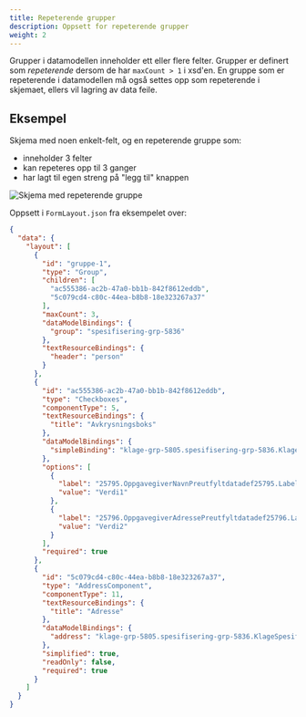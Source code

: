 ```yaml
---
title: Repeterende grupper
description: Oppsett for repeterende grupper
weight: 2
---
```


Grupper i datamodellen inneholder ett eller flere felter. Grupper er definert som _repeterende_ dersom de har `maxCount > 1` i xsd'en. 
En gruppe som er repeterende i datamodellen må også settes opp som repeterende i skjemaet, ellers vil lagring av data feile.  


## Eksempel 

Skjema med noen enkelt-felt, og en repeterende gruppe som:

- inneholder 3 felter
- kan repeteres opp til 3 ganger
- har lagt til egen streng på "legg til" knappen

![Skjema med repeterende gruppe](repeating-groups-demo.gif "Skjema med repeterende gruppe")

Oppsett i `FormLayout.json` fra eksempelet over:

```json {linenos=inline}
{
  "data": {
    "layout": [
      {
        "id": "gruppe-1",
        "type": "Group",
        "children": [
          "ac555386-ac2b-47a0-bb1b-842f8612eddb",
          "5c079cd4-c80c-44ea-b8b8-18e323267a37"
        ],
        "maxCount": 3,
        "dataModelBindings": {
          "group": "spesifisering-grp-5836"
        },
        "textResourceBindings": {
          "header": "person"
        }
      },
      {
        "id": "ac555386-ac2b-47a0-bb1b-842f8612eddb",
        "type": "Checkboxes",
        "componentType": 5,
        "textResourceBindings": {
          "title": "Avkrysningsboks"
        },
        "dataModelBindings": {
          "simpleBinding": "klage-grp-5805.spesifisering-grp-5836.KlageSpesifisering-datadef-25457.value"
        },
        "options": [
          {
            "label": "25795.OppgavegiverNavnPreutfyltdatadef25795.Label",
            "value": "Verdi1"
          },
          {
            "label": "25796.OppgavegiverAdressePreutfyltdatadef25796.Label",
            "value": "Verdi2"
          }
        ],
        "required": true
      },
      {
        "id": "5c079cd4-c80c-44ea-b8b8-18e323267a37",
        "type": "AddressComponent",
        "componentType": 11,
        "textResourceBindings": {
          "title": "Adresse" 
        },
        "dataModelBindings": {
          "address": "klage-grp-5805.spesifisering-grp-5836.KlageSpesifiseringg-datadef-12345.value"
        },
        "simplified": true,
        "readOnly": false,
        "required": true
      }
    ]
  }
}
```
